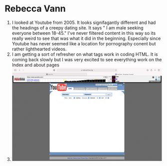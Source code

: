 # Rebecca Vann
1. I looked at Youtube from 2005. It looks signifagantly different and had the headings of a creepy dating site. It says " I am male seeking everyone between 18-45."
I've never filtered content in this way so its really weird to see that was what it did in the beginning. Especially since Youtube has never seemed like a location for pornography conent but rather lighthearted videos.
2. I am getting a sort of refresher on what tags work in coding HTML. It is coming back slowly but I was very excited to see everything work on the Index and about pages
3. ![screenshot](assignment-05/imges/youtubescreenshot.png)
